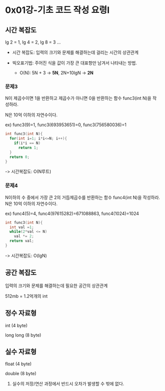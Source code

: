 #  0x01강-기초 코드 작성 요령I



## 시간 복잡도

lg 2 = 1, lg 4 = 2, lg 8 = 3 ...

* 시간 복잡도: 입력의 크기와 문제를 해결하는데 걸리는 시간의 상관관계

* 빅오표기법: 주어진 식을 값이 가장 큰 대표항만 남겨서 나타내는 방법.
  * O(N): 5N + 3 -> **5N**, 2N+10lgN -> **2N**



### 문제3

N이 제곱수이면 1을 반환하고 제곱수가 아니면 0을 반환하는 함수 func3(int N)을 작성하라. 

N은 10억 이하의 자연수이다.

ex) func3(9)=1, func3(693953651)=0, func3(756580036)=1

```c++
int func3(int N){
  for(int i=1; i*i<=N; i++){
    if(i*i == N) 
      return 1;
  }
  return 0;
}
```

-> 시간복잡도: O(N루트)

### 문제4

N이하의 수 중에서 가장 큰 2의 거듭제곱수를 반환하는 함수 func4(int N)을 작성하라. N은 10억 이하의 자연수이다.

ex) func4(5)=4, func4(97615282)=671088863, func4(1024)=1024

```c++
int func3(int N){
  int val =1;
  while(2*val <= N) 
    val *= 2;
  return val;
}
```

-> 시간복잡도: O(lgN)



## 공간 복잡도

입력의 크기와 문제를 해결하는데 필요한 공간의 상관관계

512mb = 1.2억개의 int



## 정수 자료형

int (4 byte)

long long (8 byte)



## 실수 자료형

float (4 byte)

double (8 byte)

1. 실수의 저장/연산 과정에서 반드시 오차가 발생할 수 밖에 없다.

